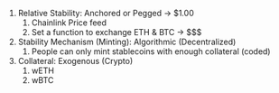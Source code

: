 1. Relative Stability: Anchored or Pegged -> $1.00
   1. Chainlink Price feed
   2. Set a function to exchange ETH & BTC -> $$$
2. Stability Mechanism (Minting): Algorithmic (Decentralized)
   1. People can only mint stablecoins with enough collateral (coded)
3. Collateral: Exogenous (Crypto)
   1. wETH
   2. wBTC
